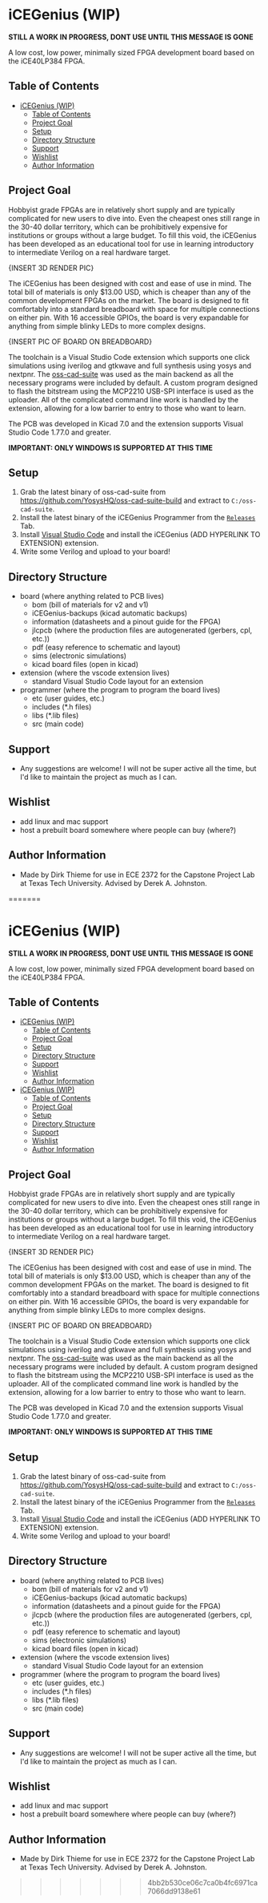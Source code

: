 # iCEGenius (WIP)

**STILL A WORK IN PROGRESS, DONT USE UNTIL THIS MESSAGE IS GONE**

A low cost, low power, minimally sized FPGA development board based on the iCE40LP384 FPGA.

## Table of Contents
- [iCEGenius (WIP)](#icegenius-wip-1)
  - [Table of Contents](#table-of-contents-1)
  - [Project Goal](#project-goal-1)
  - [Setup](#setup-1)
  - [Directory Structure](#directory-structure-1)
  - [Support](#support-1)
  - [Wishlist](#wishlist-1)
  - [Author Information](#author-information-1)

## Project Goal

Hobbyist grade FPGAs are in relatively short supply and are typically complicated for new users to dive into. Even the cheapest ones still range in the 30-40 dollar territory, which can be prohibitively expensive for institutions or groups without a large budget. To fill this void, the iCEGenius has been developed as an educational tool for use in learning introductory to intermediate Verilog on a real hardware target.

{INSERT 3D RENDER PIC}

The iCEGenius has been designed with cost and ease of use in mind. The total bill of materials is only $13.00 USD, which is cheaper than any of the common development FPGAs on the market. The board is designed to fit comfortably into a standard breadboard with space for multiple connections on either pin. With 16 accessible GPIOs, the board is very expandable for anything from simple blinky LEDs to more complex designs.

{INSERT PIC OF BOARD ON BREADBOARD}

The toolchain is a Visual Studio Code extension which supports one click simulations using iverilog and gtkwave and full synthesis using yosys and nextpnr. The [oss-cad-suite](https://github.com/YosysHQ/oss-cad-suite-build) was used as the main backend as all the necessary programs were included by default. A custom program designed to flash the bitstream using the MCP2210 USB-SPI interface is used as the uploader. All of the complicated command line work is handled by the extension, allowing for a low barrier to entry to those who want to learn.

The PCB was developed in Kicad 7.0 and the extension supports Visual Studio Code 1.77.0 and greater.

**IMPORTANT: ONLY WINDOWS IS SUPPORTED AT THIS TIME**

## Setup

1. Grab the latest binary of oss-cad-suite from https://github.com/YosysHQ/oss-cad-suite-build and extract to `C:/oss-cad-suite`.
2. Install the latest binary of the iCEGenius Programmer from the [`Releases`](https://github.com/dirkt68/iCEGenius/releases/) Tab.
3. Install [Visual Studio Code](https://code.visualstudio.com) and install the iCEGenius (ADD HYPERLINK TO EXTENSION) extension.
4. Write some Verilog and upload to your board!

## Directory Structure

- board (where anything related to PCB lives)
  - bom (bill of materials for v2 and v1)
  - iCEGenius-backups (kicad automatic backups)
  - information (datasheets and a pinout guide for the FPGA)
  - jlcpcb (where the production files are autogenerated (gerbers, cpl, etc.))
  - pdf (easy reference to schematic and layout)
  - sims (electronic simulations)
  - kicad board files (open in kicad)
- extension (where the vscode extension lives)
  - standard Visual Studio Code layout for an extension
- programmer (where the program to program the board lives)
  - etc (user guides, etc.)
  - includes (*.h files)
  - libs (*.lib files)
  - src (main code)

## Support
- Any suggestions are welcome! I will not be super active all the time, but I'd like to maintain the project as much as I can.

## Wishlist
- add linux and mac support
- host a prebuilt board somewhere where people can buy (where?)

## Author Information
- Made by Dirk Thieme for use in ECE 2372 for the Capstone Project Lab at Texas Tech University. Advised by Derek A. Johnston.




































































=======
# iCEGenius (WIP)

**STILL A WORK IN PROGRESS, DONT USE UNTIL THIS MESSAGE IS GONE**

A low cost, low power, minimally sized FPGA development board based on the iCE40LP384 FPGA.

## Table of Contents
- [iCEGenius (WIP)](#icegenius-wip)
  - [Table of Contents](#table-of-contents)
  - [Project Goal](#project-goal)
  - [Setup](#setup)
  - [Directory Structure](#directory-structure)
  - [Support](#support)
  - [Wishlist](#wishlist)
  - [Author Information](#author-information)
- [iCEGenius (WIP)](#icegenius-wip-1)
  - [Table of Contents](#table-of-contents-1)
  - [Project Goal](#project-goal-1)
  - [Setup](#setup-1)
  - [Directory Structure](#directory-structure-1)
  - [Support](#support-1)
  - [Wishlist](#wishlist-1)
  - [Author Information](#author-information-1)

## Project Goal

Hobbyist grade FPGAs are in relatively short supply and are typically complicated for new users to dive into. Even the cheapest ones still range in the 30-40 dollar territory, which can be prohibitively expensive for institutions or groups without a large budget. To fill this void, the iCEGenius has been developed as an educational tool for use in learning introductory to intermediate Verilog on a real hardware target.

{INSERT 3D RENDER PIC}

The iCEGenius has been designed with cost and ease of use in mind. The total bill of materials is only $13.00 USD, which is cheaper than any of the common development FPGAs on the market. The board is designed to fit comfortably into a standard breadboard with space for multiple connections on either pin. With 16 accessible GPIOs, the board is very expandable for anything from simple blinky LEDs to more complex designs.

{INSERT PIC OF BOARD ON BREADBOARD}

The toolchain is a Visual Studio Code extension which supports one click simulations using iverilog and gtkwave and full synthesis using yosys and nextpnr. The [oss-cad-suite](https://github.com/YosysHQ/oss-cad-suite-build) was used as the main backend as all the necessary programs were included by default. A custom program designed to flash the bitstream using the MCP2210 USB-SPI interface is used as the uploader. All of the complicated command line work is handled by the extension, allowing for a low barrier to entry to those who want to learn.

The PCB was developed in Kicad 7.0 and the extension supports Visual Studio Code 1.77.0 and greater.

**IMPORTANT: ONLY WINDOWS IS SUPPORTED AT THIS TIME**

## Setup

1. Grab the latest binary of oss-cad-suite from https://github.com/YosysHQ/oss-cad-suite-build and extract to `C:/oss-cad-suite`.
2. Install the latest binary of the iCEGenius Programmer from the [`Releases`](https://github.com/dirkt68/iCEGenius/releases/) Tab.
3. Install [Visual Studio Code](https://code.visualstudio.com) and install the iCEGenius (ADD HYPERLINK TO EXTENSION) extension.
4. Write some Verilog and upload to your board!

## Directory Structure

- board (where anything related to PCB lives)
  - bom (bill of materials for v2 and v1)
  - iCEGenius-backups (kicad automatic backups)
  - information (datasheets and a pinout guide for the FPGA)
  - jlcpcb (where the production files are autogenerated (gerbers, cpl, etc.))
  - pdf (easy reference to schematic and layout)
  - sims (electronic simulations)
  - kicad board files (open in kicad)
- extension (where the vscode extension lives)
  - standard Visual Studio Code layout for an extension
- programmer (where the program to program the board lives)
  - etc (user guides, etc.)
  - includes (*.h files)
  - libs (*.lib files)
  - src (main code)

## Support
- Any suggestions are welcome! I will not be super active all the time, but I'd like to maintain the project as much as I can.

## Wishlist
- add linux and mac support
- host a prebuilt board somewhere where people can buy (where?)

## Author Information
- Made by Dirk Thieme for use in ECE 2372 for the Capstone Project Lab at Texas Tech University. Advised by Derek A. Johnston.




































































>>>>>>> 4bb2b530ce06c7ca0b4fc6971ca7066dd9138e61
